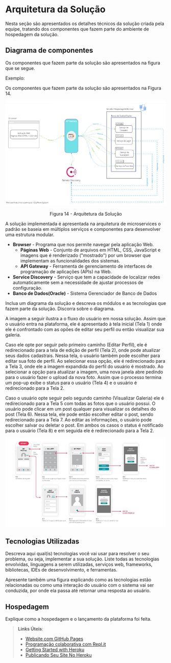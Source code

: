 # Arquitetura da Solução

Nesta seção são apresentados os detalhes técnicos da solução criada pela equipe, tratando dos componentes que fazem parte do ambiente de hospedagem da solução.

## Diagrama de componentes

Os componentes que fazem parte da solução são apresentados na figura que se segue.

Exemplo: 

Os componentes que fazem parte da solução são apresentados na Figura 14.

![Diagrama de Componentes](img/diagrama_componente.png)

<center>Figura 14 - Arquitetura da Solução</center>

A solução implementada é apresentada na arquitetura de microservices o padrão se baseia em múltiplos serviços e componentes para desenvolver uma estrutura modular.
- **Browser** - Programa que nos permite navegar pela aplicação Web.
  - **Páginas Web** - Conjunto de arquivos em HTML, CSS, JavaScript e imagens que é renderizado ("mostrado") por um browser que implementam as funcionalidades dos sistemas.
  - **API Gateway** - Ferramenta de gerenciamento de interfaces de programação de aplicações (APIs) na Web.
- **Service Discovery** - Serviço que tem a capacidade de localizar redes automaticamente sem a necessidade de ajustar processos de configuração.
- **Banco de Dados(Oracle)** - Sistema Gerenciador de Banco de Dados

Inclua um diagrama da solução e descreva os módulos e as tecnologias que fazem parte da solução. Discorra sobre o diagrama.

A imagem a seguir ilustra a o fluxo do usuário em nossa solução. Assim
que o usuário entra na plataforma, ele é apresentado à tela inicial
(Tela 1) onde ele é confrontado com as opões de editar seu perfil ou
então visualizar sua galeria.

Caso ele opte por seguir pelo primeiro caminho (Editar Perfil), ele é
redirecionado para a tela de edição de perfil (Tela 2), onde pode
atualizar seus dados cadastrais. Nessa tela, o usuário também pode
escolher para editar sua foto de perfil. Ao selecionar essa opção, ele é
redirecionado para a Tela 3, onde ele a imagem expandida do perfil do
usuário é mostrado. Ao selecionar a opção para atualizar a imagem, uma
nova janela abre pedindo para o usuário fazer o upload da nova foto.
Assim que o processo termina um pop-up exibe o status para o usuário
(Tela 4) e o usuário é redirecionado para a Tela 2.

Caso o usuário opte seguir pelo segundo caminho (Visualizar Galeria) ele
é redirecionado para a Tela 5 com todas as fotos que o usuário possui. O
usuário pode clicar em um post qualquer para visualizar os detalhes do
post (Tela 6). Nessa tela, ele pode então escolher editar o post, sendo
redirecionado para a Tela 7. Ao editar as informações, o usuário pode
escolher salvar ou deletar o post. Em ambos os casos o status é
notificado para o usuário (Tela 8) e em seguida ele é redirecionado
para a Tela 2.

![Exemplo de UserFlow](img/userflow.jpg)


## Tecnologias Utilizadas

Descreva aqui qual(is) tecnologias você vai usar para resolver o seu problema, ou seja, implementar a sua solução. Liste todas as tecnologias envolvidas, linguagens a serem utilizadas, serviços web, frameworks, bibliotecas, IDEs de desenvolvimento, e ferramentas.

Apresente também uma figura explicando como as tecnologias estão relacionadas ou como uma interação do usuário com o sistema vai ser conduzida, por onde ela passa até retornar uma resposta ao usuário.


## Hospedagem

Explique como a hospedagem e o lançamento da plataforma foi feita.

> **Links Úteis**:
>
> - [Website com GitHub Pages](https://pages.github.com/)
> - [Programação colaborativa com Repl.it](https://repl.it/)
> - [Getting Started with Heroku](https://devcenter.heroku.com/start)
> - [Publicando Seu Site No Heroku](http://pythonclub.com.br/publicando-seu-hello-world-no-heroku.html)

